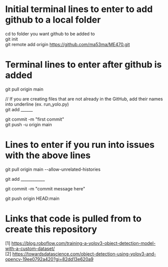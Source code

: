 # Initial terminal lines to enter to add github to a local folder
cd to folder you want github to be added to  
git init  
git remote add origin https://github.com/ma53ma/ME470.git  

# Terminal lines to enter after github is added
git pull origin main

// If you are creating files that are not already in the GitHub, add their names into underline (ex. run_yolo.py)  
git add ______

git commit -m "first commit"  
git push -u origin main

# Lines to enter if you run into issues with the above lines
git pull origin main --allow-unrelated-histories  

git add ____________  

git commit -m "commit message here"  

git push origin HEAD:main  




# Links that code is pulled from to create this repository 
[1] https://blog.roboflow.com/training-a-yolov3-object-detection-model-with-a-custom-dataset/  
[2] https://towardsdatascience.com/object-detection-using-yolov3-and-opencv-19ee0792a420?gi=82dd13e620a9  

